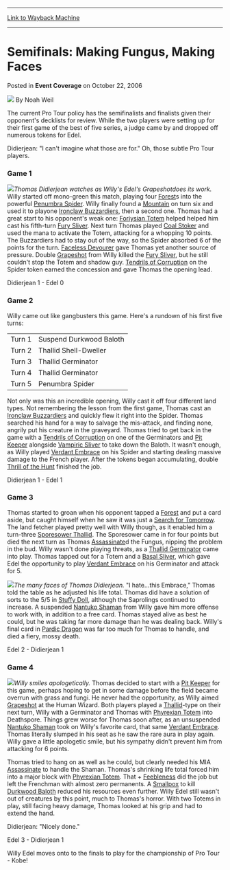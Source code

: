 
---
[Link to Wayback Machine](https://web.archive.org/web/20171029043717/https://magic.wizards.com/en/articles/archive/event-coverage/semifinals-making-fungus-making-faces-2006-10-22)

[_metadata_:author]:- "Noah Weil"
[_metadata_:description]:- "The current Pro Tour policy has the semifinalists and finalists given their opponent's decklists for review. While the two players were setting up for their first game of the best of five series, a judge came by and dropped off numerous tokens for Edel. Didierjean: `I can't imagine what those are for.` Oh, those subtle Pro Tour players."
[_metadata_:generator]:- "Drupal 7 (http://drupal.org)"
[_metadata_:node]:- "541531"
[_metadata_:publish_date]:- "2006-10-22"
[_metadata_:source]:- "div-main-content"
[_metadata_:title]:- "Semifinals: Making Fungus, Making Faces"
[_metadata_:wayback_capture_timestamp]:- "2017-10-29 04:37:17"
[_metadata_:wayback_raw_url]:- "https://web.archive.org/web/20171029043717id_/https://magic.wizards.com/en/articles/archive/event-coverage/semifinals-making-fungus-making-faces-2006-10-22"
[_metadata_:wayback_url]:- "https://magic.wizards.com/en/articles/archive/event-coverage/semifinals-making-fungus-making-faces-2006-10-22"
---


Semifinals: Making Fungus, Making Faces
=======================================



 Posted in **Event Coverage**
 on October 22, 2006 






![](https://media.magic.wizards.com/styles/auth_small/public/generic-avatar-150_113.png)
By Noah Weil












The current Pro Tour policy has the semifinalists and finalists given their opponent's decklists for review. While the two players were setting up for their first game of the best of five series, a judge came by and dropped off numerous tokens for Edel.


Didierjean: "I can't imagine what those are for." Oh, those subtle Pro Tour players.


### Game 1


![](https://media.magic.wizards.com/image_legacy_migration/sideboard/images/ptkob06/SF_Edel_Didierjean.jpg)*Thomas Didierjean watches as Willy's Edel's Grapeshotdoes its work.*
Willy started off mono-green this match, playing four [Forest](http://gatherer.wizards.com/Pages/Card/Details.aspx?name=Forest)s into the powerful [Penumbra Spider](http://gatherer.wizards.com/Pages/Card/Details.aspx?name=Penumbra+Spider). Willy finally found a [Mountain](http://gatherer.wizards.com/Pages/Card/Details.aspx?name=Mountain) on turn six and used it to playone [Ironclaw Buzzardiers](http://gatherer.wizards.com/Pages/Card/Details.aspx?name=Ironclaw+Buzzardiers), then a second one. Thomas had a great start to his opponent's weak one: [Foriysian Totem](http://gatherer.wizards.com/Pages/Card/Details.aspx?name=Foriysian+Totem) helped helped him cast his fifth-turn [Fury Sliver](http://gatherer.wizards.com/Pages/Card/Details.aspx?name=Fury+Sliver). Next turn Thomas played [Coal Stoker](http://gatherer.wizards.com/Pages/Card/Details.aspx?name=Coal+Stoker) and used the mana to activate the Totem, attacking for a whopping 10 points. The Buzzardiers had to stay out of the way, so the Spider absorbed 6 of the points for the turn. [Faceless Devourer](http://gatherer.wizards.com/Pages/Card/Details.aspx?name=Faceless+Devourer) gave Thomas yet another source of pressure. Double [Grapeshot](http://gatherer.wizards.com/Pages/Card/Details.aspx?name=Grapeshot) from Willy killed the [Fury Sliver](http://gatherer.wizards.com/Pages/Card/Details.aspx?name=Fury+Sliver), but he still couldn't stop the Totem and shadow guy. [Tendrils of Corruption](http://gatherer.wizards.com/Pages/Card/Details.aspx?name=Tendrils+of+Corruption) on the Spider token earned the concession and gave Thomas the opening lead.


Didierjean 1 - Edel 0


### Game 2


Willy came out like gangbusters this game. Here's a rundown of his first five turns:




|  |  |
| --- | --- |
| Turn 1 | Suspend Durkwood Baloth |
| Turn 2 | Thallid Shell-Dweller |
| Turn 3 | Thallid Germinator |
| Turn 4 | Thallid Germinator |
| Turn 5 | Penumbra Spider |

Not only was this an incredible opening, Willy cast it off four different land types. Not remembering the lesson from the first game, Thomas cast an [Ironclaw Buzzardiers](http://gatherer.wizards.com/Pages/Card/Details.aspx?name=Ironclaw+Buzzardiers) and quickly flew it right into the Spider. Thomas searched his hand for a way to salvage the mis-attack, and finding none, angrily put his creature in the graveyard. Thomas tried to get back in the game with a [Tendrils of Corruption](http://gatherer.wizards.com/Pages/Card/Details.aspx?name=Tendrils+of+Corruption) on one of the Germinators and [Pit Keeper](http://gatherer.wizards.com/Pages/Card/Details.aspx?name=Pit+Keeper) alongside [Vampiric Sliver](http://gatherer.wizards.com/Pages/Card/Details.aspx?name=Vampiric+Sliver) to take down the Baloth. It wasn't enough, as Willy played [Verdant Embrace](http://gatherer.wizards.com/Pages/Card/Details.aspx?name=Verdant+Embrace) on his Spider and starting dealing massive damage to the French player. After the tokens began accumulating, double [Thrill of the Hunt](http://gatherer.wizards.com/Pages/Card/Details.aspx?name=Thrill+of+the+Hunt) finished the job.


Didierjean 1 - Edel 1


### Game 3


Thomas started to groan when his opponent tapped a [Forest](http://gatherer.wizards.com/Pages/Card/Details.aspx?name=Forest) and put a card aside, but caught himself when he saw it was just a [Search for Tomorrow](http://gatherer.wizards.com/Pages/Card/Details.aspx?name=Search+for+Tomorrow). The land fetcher played pretty well with Willy though, as it enabled him a turn-three [Sporesower Thallid](http://gatherer.wizards.com/Pages/Card/Details.aspx?name=Sporesower+Thallid). The Sporesower came in for four points but died the next turn as Thomas [Assassinate](http://gatherer.wizards.com/Pages/Card/Details.aspx?name=Assassinate)d the Fungus, nipping the problem in the bud. Willy wasn't done playing threats, as a [Thallid Germinator](http://gatherer.wizards.com/Pages/Card/Details.aspx?name=Thallid+Germinator) came into play. Thomas tapped out for a Totem and a [Basal Sliver](http://gatherer.wizards.com/Pages/Card/Details.aspx?name=Basal+Sliver), which gave Edel the opportunity to play [Verdant Embrace](http://gatherer.wizards.com/Pages/Card/Details.aspx?name=Verdant+Embrace) on his Germinator and attack for 5.


![](https://media.magic.wizards.com/image_legacy_migration/sideboard/images/ptkob06/Banner7.jpg)*The many faces of Thomas Didierjean.*
"I hate…this Embrace," Thomas told the table as he adjusted his life total. Thomas did have a solution of sorts to the 5/5 in [Stuffy Doll](http://gatherer.wizards.com/Pages/Card/Details.aspx?name=Stuffy+Doll), although the Saprolings continued to increase. A suspended [Nantuko Shaman](http://gatherer.wizards.com/Pages/Card/Details.aspx?name=Nantuko+Shaman) from Willy gave him more offense to work with, in addition to a free card. Thomas stayed alive as best he could, but he was taking far more damage than he was dealing back. Willy's final card in [Pardic Dragon](http://gatherer.wizards.com/Pages/Card/Details.aspx?name=Pardic+Dragon) was far too much for Thomas to handle, and died a fiery, mossy death.


Edel 2 - Didierjean 1


### Game 4


![](https://media.magic.wizards.com/image_legacy_migration/sideboard/images/ptkob06/SF_Edel_Smile.jpg)*Willy smiles apologetically.*
Thomas decided to start with a [Pit Keeper](http://gatherer.wizards.com/Pages/Card/Details.aspx?name=Pit+Keeper) for this game, perhaps hoping to get in some damage before the field became overrun with grass and fungi. He never had the opportunity, as Willy aimed [Grapeshot](http://gatherer.wizards.com/Pages/Card/Details.aspx?name=Grapeshot) at the Human Wizard. Both players played a [Thallid](http://gatherer.wizards.com/Pages/Card/Details.aspx?name=Thallid)-type on their next turn, Willy with a Germinator and Thomas with [Phyrexian Totem](http://gatherer.wizards.com/Pages/Card/Details.aspx?name=Phyrexian+Totem) into Deathspore. Things grew worse for Thomas soon after, as an unsuspended [Nantuko Shaman](http://gatherer.wizards.com/Pages/Card/Details.aspx?name=Nantuko+Shaman) took on Willy's favorite card, that same [Verdant Embrace](http://gatherer.wizards.com/Pages/Card/Details.aspx?name=Verdant+Embrace). Thomas literally slumped in his seat as he saw the rare aura in play again. Willy gave a little apologetic smile, but his sympathy didn't prevent him from attacking for 6 points.


Thomas tried to hang on as well as he could, but clearly needed his MIA [Assassinate](http://gatherer.wizards.com/Pages/Card/Details.aspx?name=Assassinate) to handle the Shaman. Thomas's shrinking life total forced him into a major block with [Phyrexian Totem](http://gatherer.wizards.com/Pages/Card/Details.aspx?name=Phyrexian+Totem). That + [Feebleness](http://gatherer.wizards.com/Pages/Card/Details.aspx?name=Feebleness) did the job but left the Frenchman with almost zero permanents. A [Smallpox](http://gatherer.wizards.com/Pages/Card/Details.aspx?name=Smallpox) to kill [Durkwood Baloth](http://gatherer.wizards.com/Pages/Card/Details.aspx?name=Durkwood+Baloth) reduced his resources even further. Willy Edel still wasn't out of creatures by this point, much to Thomas's horror. With two Totems in play, still facing heavy damage, Thomas looked at his grip and had to extend the hand.


Didierjean: "Nicely done."


Edel 3 - Didierjean 1


Willy Edel moves onto to the finals to play for the championship of Pro Tour - Kobe!









